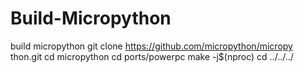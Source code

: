 # Build-Micropython
build micropython
git clone 
https://github.com/micropython/micropy
thon.git
cd micropython
cd ports/powerpc
make -j$(nproc)
cd ../../../
